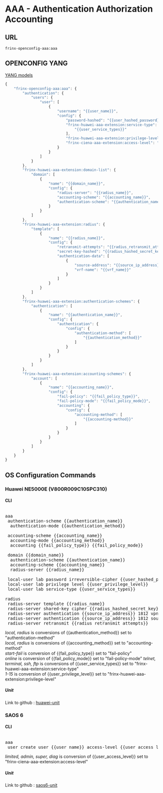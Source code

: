 # AAA - Authentication Authorization Accounting


## URL

```
frinx-openconfig-aaa:aaa
```

## OPENCONFIG YANG


[YANG models](https://github.com/FRINXio/openconfig/tree/master/aaa/src/main/yang)


```javascript
{
    "frinx-openconfig-aaa:aaa": {
        "authentication": {
            "users": {
                "user": [
                    {
                        "username": "{{user_name}}",
                        "config": {
                            "password-hashed": "{{user_hashed_password}}",
                            "frinx-huawei-aaa-extension:service-type": [
                                "{{user_service_types}}"
                            ],
                            "frinx-huawei-aaa-extension:privilege-level": "{{user_privilege_level}}",
                            "frinx-ciena-aaa-extension:access-level": "{{user_access_level}}"
                        }
                    }
                ]
            }
        },
        "frinx-huawei-aaa-extension:domain-list": {
            "domain": [
                {
                    "name": "{{domain_name}}",
                    "config": {
                        "radius-server": "{{radius_name}}",
                        "accounting-scheme": "{{accounting_name}}",
                        "authentication-scheme": "{{authentication_name}}"
                    }
                }
            ]
        },
        "frinx-huawei-aaa-extension:radius": {
            "template": [
                {
                    "name": "{{radius_name}}",
                    "config": {
                        "retransmit-attempts": "{{radius_retransmit_attempts}}",
                        "secret-key-hashed": "{{radius_hashed_secret_key}}",
                        "authentication-data": [
                            {
                                "source-address": "{{source_ip_address}}",
                                "vrf-name": "{{vrf_name}}"
                            }
                        ]
                    }
                }
            ]
        },
        "frinx-huawei-aaa-extension:authentication-schemes": {
            "authentication": [
                {
                    "name": "{{authentication_name}}",
                    "config": {
                        "authentication": {
                            "config": {
                                "authentication-method": [
                                    "{{authentication_method}}"
                                ]
                            }
                        }
                    }
                }
            ]
        },
        "frinx-huawei-aaa-extension:accounting-schemes": {
            "account": [
                {
                    "name": "{{accounting_name}}",
                    "config": {
                        "fail-policy": "{{fail_policy_type}}",
                        "fail-policy-mode": "{{fail_policy_mode}}",
                        "accounting": {
                            "config": {
                                "accounting-method": [
                                    "{{accounting-method}}"
                                ]
                            }
                        }
                    }
                }
            ]
        }
    }
}
```

## OS Configuration Commands

### Huawei NE5000E (V800R009C10SPC310)

#### CLI

<pre> 
aaa                                        
 authentication-scheme {{authentication_name}}             
  authentication-mode {{authentication_method}} 

 accounting-scheme {{accounting_name}}
  accounting-mode {{accounting_method}}                  
  accounting {{fail_policy_type}} {{fail_policy_mode}}  

 domain {{domain_name}}                           
  authentication-scheme {{authentication_name}}        
  accounting-scheme {{accounting_name}}         
  radius-server {{radius_name}}                  
 
 local-user lab password irreversible-cipher {{user_hashed_password}}
 local-user lab privilege level {{user_privilege_level}}       
 local-user lab service-type {{user_service_types}}

radius 
 radius-server template {{radius_name}}
 radius-server shared-key cipher {{radius_hashed_secret_key}}
 radius-server authentication {{source_ip_address}} 1812 vpn-instance {{vrf_name}} source LoopBack 0 weight 80
 radius-server authentication {{source_ip_address}} 1812 source LoopBack 0 weight 80
 radius-server retransmit {{radius_retransmit_attempts}}
</pre>

*local, radius* is conversions of {{authentication_method}} set to "authentication-method"  
*local, radius* is conversions of {{accounting_method}} set to "accounting-method"  
*start-fail* is conversion of {{fail_policy_type}} set to "fail-policy"  
*online* is conversion of {{fail_policy_mode}} set to "fail-policy-mode"
*telnet, terminal, ssh, ftp* is conversions of {{user_service_types}} set to "frinx-huawei-aaa-extension:service-type"  
*1-15* is conversion of {{user_privilege_level}} set to "frinx-huawei-aaa-extension:privilege-level"

##### Unit

Link to github : [huawei-unit](https://github.com/FRINXio/cli-units/tree/master/huawei/aaa)

### SAOS 6

#### CLI

<pre> 
aaa
 user create user {{user_name}} access-level {{user_access_level}} secret {{user_hashed_password}}
</pre>

*limited, admin, super, diag* is conversion of {{user_access_level}} set to "frinx-ciena-aaa-extension:access-level"

##### Unit

Link to github : [saos6-unit](https://github.com/FRINXio/cli-units/tree/master/saos/saos-6/saos-6-aaa)


